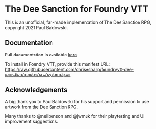 # The Dee Sanction for Foundry VTT

This is an unofficial, fan-made implementation of The Dee Sanction RPG, copyright 2021 Paul Baldowski.

## Documentation

Full documentation is available [here](https://chrisesharp.github.io/foundryvtt-dee-sanction/)

To install in Foundry VTT, provide this manifest URL:
https://raw.githubusercontent.com/chrisesharp/foundryvtt-dee-sanction/master/src/system.json

## Acknowledgements

A big thank you to Paul Baldowski for his support and permission to use artwork from the Dee Sanction RPG.

Many thanks to @neilbenson and @jwmuk for their playtesting and UI improvement suggestions.

